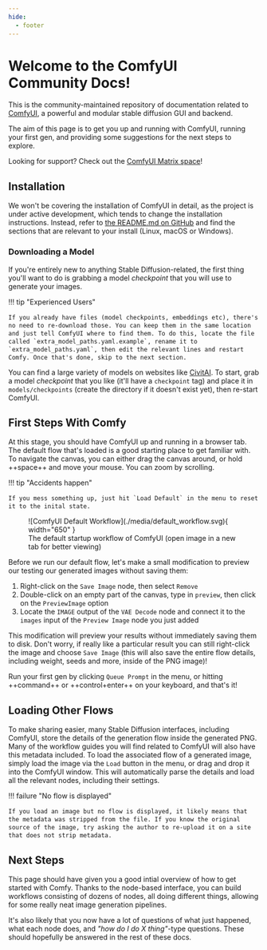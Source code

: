 ```yaml
---
hide:
  - footer
---
```


# Welcome to the ComfyUI Community Docs!

This is the community-maintained repository of documentation related to [ComfyUI](https://github.com/comfyanonymous/ComfyUI), a powerful and modular stable diffusion GUI and backend. 

The aim of this page is to get you up and running with ComfyUI, running your first gen, and providing some suggestions for the next steps to explore.

Looking for support? Check out the [ComfyUI Matrix space](https://app.element.io/#/room/%23comfyui_space%3Amatrix.org)!

## Installation

We won't be covering the installation of ComfyUI in detail, as the project is under active development, which tends to change the installation instructions. Instead, refer to [the README.md on GitHub](https://github.com/comfyanonymous/ComfyUI) and find the sections that are relevant to your install (Linux, macOS or Windows).

### Downloading a Model

If you're entirely new to anything Stable Diffusion-related, the first thing you'll want to do is grabbing a model _checkpoint_ that you will use to generate your images. 

!!! tip "Experienced Users"

    If you already have files (model checkpoints, embeddings etc), there's no need to re-download those. You can keep them in the same location and just tell ComfyUI where to find them. To do this, locate the file called `extra_model_paths.yaml.example`, rename it to `extra_model_paths.yaml`, then edit the relevant lines and restart Comfy. Once that's done, skip to the next section.

You can find a large variety of models on websites like [CivitAI](https://civitai.com/). To start, grab a model _checkpoint_ that you like (it'll have a `checkpoint` tag) and place it in `models/checkpoints` (create the directory if it doesn't exist yet), then re-start ComfyUI.

## First Steps With Comfy

At this stage, you should have ComfyUI up and running in a browser tab. The default flow that's loaded is a good starting place to get familiar with. To navigate the canvas, you can either drag the canvas around, or hold ++space++ and move your mouse. You can zoom by scrolling. 

!!! tip "Accidents happen"

    If you mess something up, just hit `Load Default` in the menu to reset it to the inital state.

<figure markdown>
  ![ComfyUI Default Workflow](./media/default_workflow.svg){ width="650" }
  <figcaption>The default startup workflow of ComfyUI (open image in a new tab for better viewing)</figcaption>
</figure>

Before we run our default flow, let's make a small modification to preview our testing our generated images without saving them:

1. Right-click on the `Save Image` node, then select `Remove`
1. Double-click on an empty part of the canvas, type in `preview`, then click on the `PreviewImage` option
1. Locate the `IMAGE` output of the `VAE Decode` node and connect it to the `images` input of the `Preview Image` node you just added

This modification will preview your results without immediately saving them to disk. Don't worry, if really like a particular result you can still right-click the image and choose `Save Image` (this will also save the entire flow details, including weight, seeds and more, inside of the PNG image)!

Run your first gen by clicking `Queue Prompt` in the menu, or hitting ++command++ or ++control+enter++ on your keyboard, and that's it!

## Loading Other Flows

To make sharing easier, many Stable Diffusion interfaces, including ComfyUI, store the details of the generation flow inside the generated PNG. Many of the workflow guides you will find related to ComfyUI will also have this metadata included. To load the associated flow of a generated image, simply load the image via the `Load` button in the menu, or drag and drop it into the ComfyUI window. This will automatically parse the details and load all the relevant nodes, including their settings.

!!! failure "No flow is displayed"

    If you load an image but no flow is displayed, it likely means that the metadata was stripped from the file. If you know the original source of the image, try asking the author to re-upload it on a site that does not strip metadata.

## Next Steps
This page should have given you a good intial overview of how to get started with Comfy. Thanks to the node-based interface, you can build workflows consisting of dozens of nodes, all doing different things, allowing for some really neat image generation pipelines. 

It's also likely that you now have a lot of questions of what just happened, what each node does, and _"how do I do X thing"_-type questions. These should hopefully be answered in the rest of these docs.